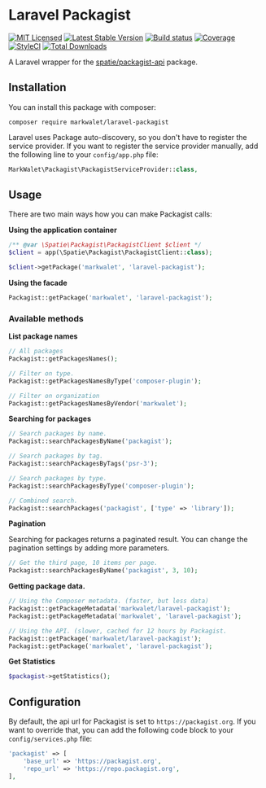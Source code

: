 # Laravel Packagist

[![MIT Licensed](https://img.shields.io/badge/license-MIT-brightgreen.svg?style=flat-square)](LICENSE.md)
[![Latest Stable Version](https://poser.pugx.org/markwalet/laravel-packagist/v/stable)](https://packagist.org/packages/markwalet/laravel-packagist)
[![Build status](https://img.shields.io/github/workflow/status/markwalet/laravel-packagist/tests?style=flat-square&label=tests)](https://github.com/markwalet/laravel-packagist/actions)
[![Coverage](https://codecov.io/gh/markwalet/laravel-packagist/branch/master/graph/badge.svg)](https://codecov.io/gh/markwalet/laravel-packagist)
[![StyleCI](https://github.styleci.io/repos/254053836/shield?branch=master)](https://github.styleci.io/repos/254053836)
[![Total Downloads](https://poser.pugx.org/markwalet/laravel-packagist/downloads)](https://packagist.org/packages/markwalet/laravel-packagist)

A Laravel wrapper for the [spatie/packagist-api](https://github.com/spatie/packagist-api) package.

## Installation
You can install this package with composer:

```shell
composer require markwalet/laravel-packagist
```

Laravel uses Package auto-discovery, so you don't have to register the service provider. If you want to register the service provider manually, add the following line to your `config/app.php` file:

```php
MarkWalet\Packagist\PackagistServiceProvider::class,
```

## Usage

There are two main ways how you can make Packagist calls:

**Using the application container**

```php
/** @var \Spatie\Packagist\PackagistClient $client */
$client = app(\Spatie\Packagist\PackagistClient::class);

$client->getPackage('markwalet', 'laravel-packagist');
```

**Using the facade**
```php
Packagist::getPackage('markwalet', 'laravel-packagist');
```
### Available methods

**List package names**
```php
// All packages
Packagist::getPackagesNames();

// Filter on type.
Packagist::getPackagesNamesByType('composer-plugin');

// Filter on organization
Packagist::getPackagesNamesByVendor('markwalet');
```

**Searching for packages**
```php
// Search packages by name.
Packagist::searchPackagesByName('packagist');

// Search packages by tag.
Packagist::searchPackagesByTags('psr-3');

// Search packages by type.
Packagist::searchPackagesByType('composer-plugin');

// Combined search.
Packagist::searchPackages('packagist', ['type' => 'library']);
```

**Pagination**

Searching for packages returns a paginated result. You can change the pagination settings by adding more parameters.

```php
// Get the third page, 10 items per page.
Packagist::searchPackagesByName('packagist', 3, 10);
```

**Getting package data.**
```php
// Using the Composer metadata. (faster, but less data)
Packagist::getPackageMetadata('markwalet/laravel-packagist');
Packagist::getPackageMetadata('markwalet', 'laravel-packagist');

// Using the API. (slower, cached for 12 hours by Packagist.
Packagist::getPackage('markwalet/laravel-packagist');
Packagist::getPackage('markwalet', 'laravel-packagist');
```

**Get Statistics**
```php
$packagist->getStatistics();
```

## Configuration
By default, the api url for Packagist is set to `https://packagist.org`. If you want to override that, you can add the following code block to your `config/services.php` file:

```php
'packagist' => [
    'base_url' => 'https://packagist.org',
    'repo_url' => 'https://repo.packagist.org',
],
```
